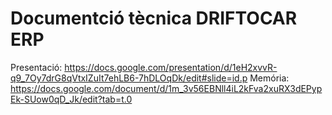 # Documentció tècnica DRIFTOCAR ERP

Presentació: https://docs.google.com/presentation/d/1eH2xvvR-q9_7Oy7drG8qVtxIZuIt7ehLB6-7hDLOqDk/edit#slide=id.p
Memória: https://docs.google.com/document/d/1m_3v56EBNll4iL2kFva2xuRX3dEPypEk-SUow0qD_Jk/edit?tab=t.0
